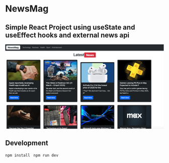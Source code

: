 # NewsMag 

## Simple React Project using useState and useEffect hooks  and external news api
![Screenshot 2025-04-01 at 05.15.28.png](./screen.png)

## Development 
``npm install ``
 ``npm run dev``
